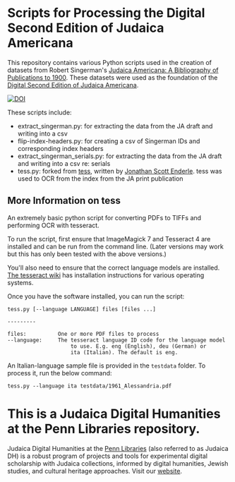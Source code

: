 # Scripts for Processing the Digital Second Edition of Judaica Americana

This repository contains various Python scripts used in the creation of datasets from Robert Singerman's [Judaica Americana: A Bibliography of Publications to 1900](https://repository.upenn.edu/judaica_americana/). These datasets were used as the foundation of the [Digital Second Edition of Judaica Americana](https://singermanja2.exhibits.library.upenn.edu/). 

[![DOI](https://zenodo.org/badge/257352827.svg)](https://zenodo.org/badge/latestdoi/257352827)

These scripts include:
- extract_singerman.py: for extracting the data from the JA draft and writing into a csv 
- flip-index-headers.py: for creating a csv of Singerman IDs and corresponding index headers
- extract_singerman_serials.py: for extracting the data from the JA draft and writing into a csv re: serials
- tess.py: forked from [tess](https://github.com/senderle/tess), written by [Jonathan Scott Enderle](https://github.com/senderle). tess was used to OCR from the index from the JA print publication

## More Information on tess

An extremely basic python script for converting PDFs to TIFFs and 
performing OCR with tesseract.

To run the script, first ensure that ImageMagick 7 and Tesseract 4 are 
installed and can be run from the command line. (Later versions may work but
this has only been tested with the above versions.)

You'll also need to ensure that the correct language models are installed.
[The tesseract wiki](https://github.com/tesseract-ocr/tesseract/wiki)
has installation instructions for various operating systems.

Once you have the software installed, you can run the script:

    tess.py [--language LANGUAGE] files [files ...]

    ---------

    files:          One or more PDF files to process
    --language:     The tesseract language ID code for the language model
                        to use. E.g. eng (English), deu (German) or 
                        ita (Italian). The default is eng.

An Italian-language sample file is provided in the `testdata` folder. To 
process it, run the below command:

    tess.py --language ita testdata/1961_Alessandria.pdf

# This is a Judaica Digital Humanities at the Penn Libraries repository.
Judaica Digital Humanities at the <a href="http://library.upenn.edu">Penn Libraries</a> (also referred to as Judaica DH) is a robust program of projects and tools for experimental digital scholarship with Judaica collections, informed by digital humanities, Jewish studies, and cultural heritage approaches. Visit our [website](https://judaicadh.github.io).
